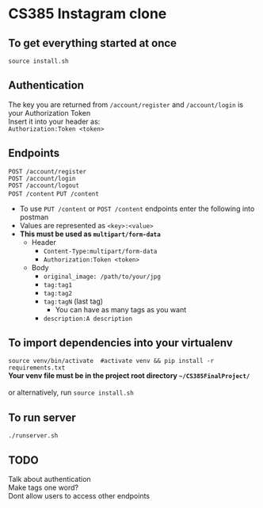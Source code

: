 # CS385 Instagram clone

## To get everything started at once
`source install.sh`

## Authentication
The key you are returned from `/account/register` and `/account/login` is your Authorization Token<br>
Insert it into your header as:<br>
`Authorization:Token <token>`<br>

## Endpoints
`POST /account/register`<br>
`POST /account/login`<br>
`POST /account/logout`<br>
`POST /content`
`PUT /content`
- To use `PUT /content` or `POST /content` endpoints enter the following into postman
- Values are represented as `<key>:<value>`
- <b>This must be used as `multipart/form-data`</b>
  - Header
    - `Content-Type:multipart/form-data`
    - `Authorization:Token <token>`
  - Body
    - `original_image: /path/to/your/jpg`
    - `tag:tag1`
    - `tag:tag2`
    - `tag:tagN` (last tag)
      - You can have as many tags as you want
    - `description:A description`

## To import dependencies into your virtualenv  
`source venv/bin/activate  #activate venv && pip install -r requirements.txt`<br>
<b>Your venv file must be in the project root directory `~/CS385FinalProject/`</b><br><br>
or alternatively, run `source install.sh`<br>

## To run server
`./runserver.sh`

## TODO
Talk about authentication<br>
Make tags one word?<br>
Dont allow users to access other endpoints<br>